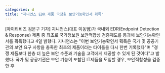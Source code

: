 ```yaml
---
categories: d
title: "지니언스 EDR 제품 국정원 보안기능확인서 획득"
---
```

[아이티비즈 김문구 기자] 지니언스(대표 이동범)가 국내외 EDR(Endpoint Detection & Response) 제품 중 최초로 국가정보원 보안적합성 검증제도를 통과해 보안기능확인서를 획득했다고 4일 밝혔다. 지니언스는 "이번 보안기능확인서 획득은 국가 및 공공기관의 보안 요구 사항을 충족한 최초의 제품이라는 타이틀을 다시 한번 기록했다"며 "경쟁 제품보다 한층 더 높은 보안 수준과 기술을 고객에게 제공할 수 있게 된 것이다"고 발했다. 국가 및 공공기관은 보안 기능이 포함된 IT제품을 도입할 경우, 보안적합성을 검증한 후